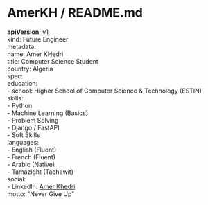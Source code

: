 # AmerKH / README.md

**apiVersion**: v1  
kind: Future Engineer  
metadata:  
    name: Amer KHedri  
    title: Computer Science Student  
    country: Algeria  
spec:  
    education:  
      - school: Higher School of Computer Science & Technology (ESTIN)  
    skills:  
      - Python  
      - Machine Learning (Basics)  
      - Problem Solving  
      - Django / FastAPI  
      - Soft Skills  
    languages:  
      - English (Fluent)  
      - French (Fluent)  
      - Arabic (Native)  
      - Tamazight (Tachawit)  
    social:  
      - LinkedIn: [Amer Khedri](https://www.linkedin.com/in/amer-khedri-a2872b272)  
    motto: "Never Give Up"
